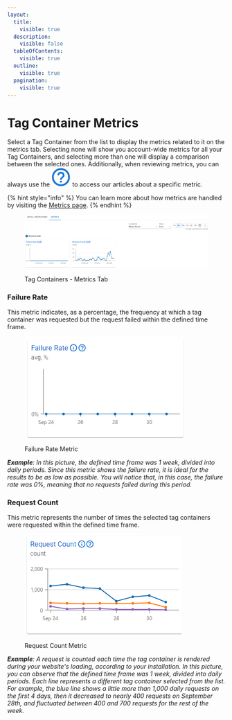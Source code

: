 ```yaml
---
layout:
  title:
    visible: true
  description:
    visible: false
  tableOfContents:
    visible: true
  outline:
    visible: true
  pagination:
    visible: true
---
```


# Tag Container Metrics



Select a Tag Container from the list to display the metrics related to it on the metrics tab. Selecting none will show you account-wide metrics for all your Tag Containers, and selecting more than one will display a comparison between the selected ones. Additionally, when reviewing metrics, you can always use the <img src="../../.gitbook/assets/image (2) (13).png" alt="" data-size="line">  to access our articles about a specific metric.

{% hint style="info" %}
You can learn more about how metrics are handled by visiting the [Metrics page](../metrics.md).
{% endhint %}

<figure><img src="../../.gitbook/assets/Captura de tela 2024-12-10 082108.png" alt=""><figcaption><p>Tag Containers - Metrics Tab</p></figcaption></figure>

### Failure Rate

This metric indicates, as a percentage, the frequency at which a tag container was requested but the request failed within the defined time frame.

<div data-full-width="false"><figure><img src="../../.gitbook/assets/Failure Rate.png" alt=""><figcaption><p>Failure Rate Metric</p></figcaption></figure></div>

_**Example**: In this picture, the defined time frame was 1 week, divided into daily periods. Since this metric shows the failure rate, it is ideal for the results to be as low as possible. You will notice that, in this case, the failure rate was 0%, meaning that no requests failed during this period._

### Request Count

This metric represents the number of times the selected tag containers were requested within the defined time frame.

<div data-full-width="true"><figure><img src="../../.gitbook/assets/request count.png" alt=""><figcaption><p>Request Count Metric</p></figcaption></figure></div>

_**Example**: A request is counted each time the tag container is rendered during your website's loading, according to your installation. In this picture, you can observe that the defined time frame was 1 week, divided into daily periods. Each line represents a different tag container selected from the list. For example, the blue line shows a little more than 1,000 daily requests on the first 4 days, then it decreased to nearly 400 requests on September 28th, and fluctuated between 400 and 700 requests for the rest of the week._
